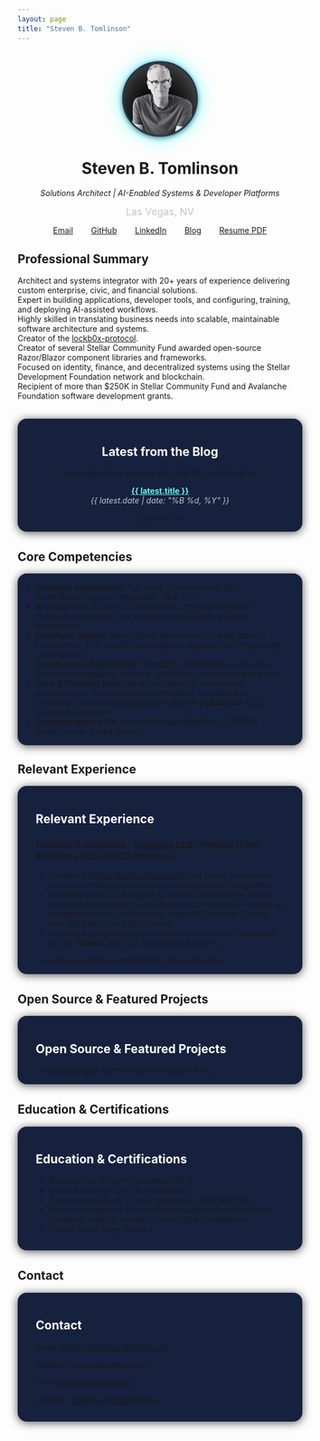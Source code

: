 ```yaml
---
layout: page
title: "Steven B. Tomlinson"
---
```



<div style="text-align:center;">
  <img src="steven-tomlinson-profile.jpeg" alt="Steven B. Tomlinson profile picture" style="width:128px;height:128px;border-radius:50%;border:3px solid #23395d;box-shadow:0 0 32px 0 #0ff8,0 2px 8px #000a;object-fit:cover;margin:2rem auto 1.2rem auto;display:block;background:#222;">
  
  # Steven B. Tomlinson
  
  *Solutions Architect | AI-Enabled Systems & Developer Platforms*
  
  <span style="font-size:1.1rem;color:#c5c6c7;">Las Vegas, NV</span>
  
  <nav>
    <ul style="list-style:none;padding:0;display:flex;justify-content:center;gap:2rem;">
      <li><a href="mailto:steven.tomlinson@gmail.com">Email</a></li>
      <li><a href="https://github.com/steven-tomlinson">GitHub</a></li>
      <li><a href="https://linkedin.com/in/pakana">LinkedIn</a></li>
      <li><a href="/blog/">Blog</a></li>
      <li><a href="Steven_Tomlinson_Resume_2025.docx" download>Resume PDF</a></li>
    </ul>
  </nav>
</div>


## Professional Summary
Architect and systems integrator with 20+ years of experience delivering custom enterprise, civic, and financial solutions.<br/>
Expert in building applications, developer tools, and configuring, training, and deploying AI-assisted workflows.<br/>
Highly skilled in translating business needs into scalable, maintainable software architecture and systems.<br/>
Creator of the [lockb0x-protocol](https://www.ietf.org/archive/id/draft-tomlinson-lockb0x-00.html).<br/>
Creator of several Stellar Community Fund awarded open-source Razor/Blazor component libraries and frameworks.<br/>
Focused on identity, finance, and decentralized systems using the Stellar Development Foundation network and blockchain.<br/>
Recipient of more than $250K in Stellar Community Fund and Avalanche Foundation software development grants.

<!-- Latest from the Blog Teaser -->
<div class="blog-teaser" style="background:#16213e;padding:1rem 2rem;border-radius:1rem;margin:2rem 0;text-align:center;box-shadow:0 2px 16px #000a;">
  <h2 style="color:#fff;">Latest from the Blog</h2>
  {% assign latest = site.posts | first %}
  {% if latest %}
    <p>
      <a href="{{ latest.url }}" style="font-weight:bold;color:#66fcf1;">{{ latest.title }}</a><br>
      <em style="color:#c5c6c7;">{{ latest.date | date: "%B %d, %Y" }}</em>
    </p>
  {% endif %}
</div>


## Core Competencies
<ul style="background:#16213e;padding:1rem 2rem;border-radius:1rem;box-shadow:0 2px 16px #000a;">
  <li><strong>Solutions Architecture:</strong> Full-stack systems using .NET, Razor/Blazor, Azure, PostgreSQL, Web 1/2/3.</li>
  <li><strong>AI Integration:</strong> Custom LLM interfaces, semi-autonomous metaverse characters, local model deployments, prompt engineering.</li>
  <li><strong>Developer Tooling:</strong> Razor/Blazor components (Stellar Identity Framework), SDK and API development, original SOLIDProject.org setup guide.</li>
  <li><strong>Collaborative Engineering:</strong> Translating stakeholder needs into software architecture, systems, workflows, and user experiences.</li>
  <li><strong>Civic & Financial Tech:</strong> Blockchain identity, commitment disbursement, lien-release documentation, on-chain title perfection, compliance automation, and the <strong>Pakana.net</strong> UCC compliance platform.</li>
  <li><strong>Documentation & UX:</strong> Narrative onboarding flows, API/SDK guides, agent-based demos.</li>
</ul>


## Relevant Experience
<section id="experience" style="background:#16213e;padding:1rem 2rem;border-radius:1rem;box-shadow:0 2px 16px #000a;margin-bottom:2rem;">
  <h2 style="color:#fff;">Relevant Experience</h2>
  <article>
    <h3>Founder & Architect – <a href="https://github.com/lockb0x-llc" target="_blank" rel="noopener noreferrer">Lockb0x LLC</a> / <a href="https://pakana.net" target="_blank" rel="noopener noreferrer">Pakana</a> (Firm Solutions LLC) <span class="date-range">(2022–Present)</span></h3>
    <ul>
      <li>Published <a href="https://github.com/lockb0x-llc" target="_blank" rel="noopener noreferrer">Stellar Identity Framework</a> and Blazor component library to simplify blockchain and authentication integration.</li>
      <li>Designed protocol (<a href="https://www.ietf.org/archive/id/draft-tomlinson-lockb0x-00.html" target="_blank" rel="noopener noreferrer">lockb0x</a>) to classify and manage private on-chain digital assets, using hash identifiers and de-identified metadata with zk-proof rollups, under UCC Article 12 rules with .NET Razor and RAG tooling.</li>
      <li>Building a comprehensive compliance automation framework for the <strong>Pakana.net</strong> UCC compliance platform.</li>
    </ul>
  </article>
  ...existing experience content from old-index.html...
</section>


## Open Source & Featured Projects
<section id="projects" style="background:#16213e;padding:1rem 2rem;border-radius:1rem;box-shadow:0 2px 16px #000a;margin-bottom:2rem;">
  <h2 style="color:#fff;">Open Source & Featured Projects</h2>
  ...existing project content from old-index.html...
</section>


## Education & Certifications
<section id="education" style="background:#16213e;padding:1rem 2rem;border-radius:1rem;box-shadow:0 2px 16px #000a;margin-bottom:2rem;">
  <h2 style="color:#fff;">Education & Certifications</h2>
  <ul>
    <li>Microsoft Certified Professional (MCP)</li>
    <li>Duke University – DeFi Specialization</li>
    <li>University of Illinois – Financial Analysis Specialization</li>
    <li>Various coursework across diverse subjects from finance to computer science, robotics, and artificial intelligence.</li>
    <li>United States Navy Veteran</li>
  </ul>
</section>


## Contact
<section id="contact" style="background:#16213e;padding:1rem 2rem;border-radius:1rem;box-shadow:0 2px 16px #000a;margin-bottom:2rem;">
  <h2 style="color:#fff;">Contact</h2>
  <p>Email: <a href="mailto:steven.tomlinson@gmail.com">steven.tomlinson@gmail.com</a></p>
  <p>Website: <a href="https://steventomlinson.dev">steventomlinson.dev</a></p>
  <p>GitHub: <a href="https://github.com/steven-tomlinson">steven-tomlinson</a></p>
  <p>LinkedIn: <a href="https://linkedin.com/in/pakana">linkedin.com/in/pakana</a></p>
</section>
